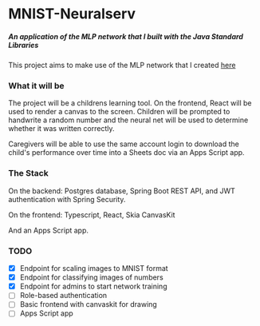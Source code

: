 MNIST-Neuralserv
==
##### An application of the MLP network that I built with the Java Standard Libraries

This project aims to make use of the MLP network that I created [here](https://github.com/reggiemcdonald/new-neural-net-number-reader)


### What it will be
The project will be a childrens learning tool. On the frontend, React will be used
to render a canvas to the screen. Children will be prompted to handwrite a random
number and the neural net will be used to determine whether it was written correctly.

Caregivers will be able to use the same account login to download the child's performance
over time into a Sheets doc via an Apps Script app.

### The Stack
On the backend: Postgres database, Spring Boot REST API, and JWT authentication with Spring Security.

On the frontend: Typescript, React, Skia CanvasKit

And an Apps Script app.

### TODO
- [x] Endpoint for scaling images to MNIST format
- [x] Endpoint for classifying images of numbers
- [x] Endpoint for admins to start network training
- [ ] Role-based authentication
- [ ] Basic frontend with canvaskit for drawing
- [ ] Apps Script app
